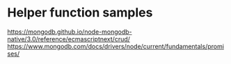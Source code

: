# Helper function samples
https://mongodb.github.io/node-mongodb-native/3.0/reference/ecmascriptnext/crud/
https://www.mongodb.com/docs/drivers/node/current/fundamentals/promises/


